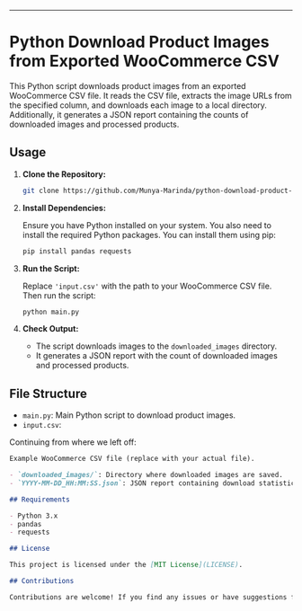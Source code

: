 ---

# Python Download Product Images from Exported WooCommerce CSV

This Python script downloads product images from an exported WooCommerce CSV file. It reads the CSV file, extracts the image URLs from the specified column, and downloads each image to a local directory. Additionally, it generates a JSON report containing the counts of downloaded images and processed products.

## Usage

1. **Clone the Repository:**

   ```bash
   git clone https://github.com/Munya-Marinda/python-download-product-images-from-exported-woocommerce-csv
   ```

2. **Install Dependencies:**

   Ensure you have Python installed on your system. You also need to install the required Python packages. You can install them using pip:

   ```bash
   pip install pandas requests
   ```

3. **Run the Script:**

   Replace `'input.csv'` with the path to your WooCommerce CSV file. Then run the script:

   ```bash
   python main.py
   ```

4. **Check Output:**

   - The script downloads images to the `downloaded_images` directory.
   - It generates a JSON report with the count of downloaded images and processed products.

## File Structure

- `main.py`: Main Python script to download product images.
- `input.csv`:

Continuing from where we left off:

```markdown
Example WooCommerce CSV file (replace with your actual file).

- `downloaded_images/`: Directory where downloaded images are saved.
- `YYYY-MM-DD_HH:MM:SS.json`: JSON report containing download statistics, named with the current date and time.

## Requirements

- Python 3.x
- pandas
- requests

## License

This project is licensed under the [MIT License](LICENSE).

## Contributions

Contributions are welcome! If you find any issues or have suggestions for improvements, feel free to open an issue or create a pull request.
```
